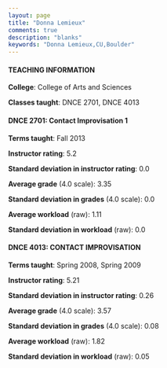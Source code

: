 ```yaml
---
layout: page
title: "Donna Lemieux" 
comments: true
description: "blanks"
keywords: "Donna Lemieux,CU,Boulder"
---
```

<head>
<script src="https://ajax.googleapis.com/ajax/libs/jquery/2.1.3/jquery.min.js"></script>
<script src="https://dl.dropboxusercontent.com/s/pc42nxpaw1ea4o9/highcharts.js?dl=0"></script>
<!-- <script src="../assets/js/highcharts.js"></script> -->
<style type="text/css">@font-face {
	font-family: "Bebas Neue";
	src: url(https://www.filehosting.org/file/details/544349/BebasNeue Regular.otf) format("opentype");
	}
	h1.Bebas { 
		font-family: "Bebas Neue", Verdana, Tahoma;
	}
</style>
</head>
	   
#### TEACHING INFORMATION

**College**: College of Arts and Sciences

**Classes taught**: DNCE 2701, DNCE 4013

#### DNCE 2701: Contact Improvisation 1

**Terms taught**: Fall 2013

**Instructor rating**: 5.2

**Standard deviation in instructor rating**: 0.0

**Average grade** (4.0 scale): 3.35

**Standard deviation in grades** (4.0 scale): 0.0

**Average workload** (raw): 1.11

**Standard deviation in workload** (raw): 0.0

#### DNCE 4013: CONTACT IMPROVISATION

**Terms taught**: Spring 2008, Spring 2009

**Instructor rating**: 5.21

**Standard deviation in instructor rating**: 0.26

**Average grade** (4.0 scale): 3.57

**Standard deviation in grades** (4.0 scale): 0.08

**Average workload** (raw): 1.82

**Standard deviation in workload** (raw): 0.05

